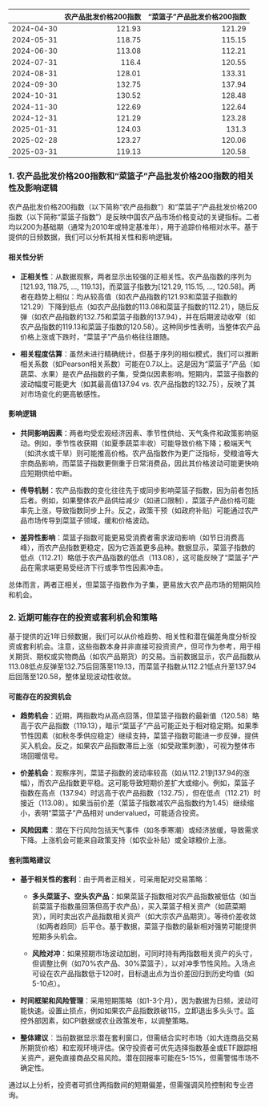 |            |   农产品批发价格200指数 |   “菜篮子”产品批发价格200指数 |
|:-----------|------------------------:|------------------------------:|
| 2024-04-30 |                  121.93 |                        121.29 |
| 2024-05-31 |                  118.75 |                        115.15 |
| 2024-06-30 |                  113.08 |                        112.21 |
| 2024-07-31 |                  116.4  |                        120.55 |
| 2024-08-31 |                  128.01 |                        133.31 |
| 2024-09-30 |                  132.75 |                        137.94 |
| 2024-10-31 |                  130.52 |                        128.48 |
| 2024-11-30 |                  122.69 |                        122.64 |
| 2024-12-31 |                  121.29 |                        123.28 |
| 2025-01-31 |                  124.03 |                        131.3  |
| 2025-02-28 |                  123.27 |                        120.06 |
| 2025-03-31 |                  119.13 |                        120.58 |![图](MSCI_copper.png)

### 1. 农产品批发价格200指数和“菜篮子”产品批发价格200指数的相关性及影响逻辑

农产品批发价格200指数（以下简称“农产品指数”）和“菜篮子”产品批发价格200指数（以下简称“菜篮子指数”）是反映中国农产品市场价格变动的关键指标。二者均以200为基础期（通常为2010年或特定基准年），用于追踪价格相对水平。基于提供的日频数据，我们可以分析其相关性和影响逻辑。

#### 相关性分析
- **正相关性**：从数据观察，两者显示出较强的正相关性。农产品指数的序列为[121.93, 118.75, ..., 119.13]，而菜篮子指数为[121.29, 115.15, ..., 120.58]。两者在趋势上相似：均从较高值（如农产品指数的121.93和菜篮子指数的121.29）下降到低点（如农产品指数的113.08和菜篮子指数的112.21），随后反弹（如农产品指数的132.75和菜篮子指数的137.94），并在后期波动收窄（如农产品指数的119.13和菜篮子指数的120.58）。这种同步性表明，当整体农产品价格上涨或下跌时，“菜篮子”产品价格往往跟随。
  
- **相关程度估算**：虽然未进行精确统计，但基于序列的相似模式，我们可以推断相关系数（如Pearson相关系数）可能在0.7以上。这是因为“菜篮子”产品（如蔬菜、水果）是农产品指数的子集，受类似因素影响。短期内，菜篮子指数的波动幅度可能更大（如其最高值137.94 vs. 农产品指数的132.75），反映了其对市场变化的更高敏感性。

#### 影响逻辑
- **共同影响因素**：两者均受宏观经济因素、季节性供给、天气条件和政策影响驱动。例如，季节性收获期（如夏季蔬菜丰收）可能导致价格下降；极端天气（如洪水或干旱）则可能推高价格。农产品指数作为更广泛指标，受粮油等大宗商品影响，而菜篮子指数更侧重于日常消费品，因此其价格波动可能更快响应短期供给中断。
  
- **传导机制**：农产品指数的变化往往先于或同步影响菜篮子指数，因为前者包括后者。例如，如果整体农产品供给减少（如进口限制），菜篮子产品价格可能率先上涨，导致指数同步上升。反之，政策干预（如政府补贴）可能通过农产品市场传导到菜篮子领域，缓和价格波动。
  
- **差异性影响**：菜篮子指数可能更易受消费者需求波动影响（如节日消费高峰），而农产品指数更稳定，因为它涵盖更多品种。数据显示，菜篮子指数的低点（112.21）略低于农产品指数的低点（113.08），这可能反映了“菜篮子”产品在需求端更易受经济下行或季节性因素冲击。

总体而言，两者正相关，但菜篮子指数作为子集，更易放大农产品市场的短期风险和机会。

### 2. 近期可能存在的投资或套利机会和策略

基于提供的近1年日频数据，我们可以从价格趋势、相关性和潜在偏差角度分析投资或套利机会。注意，这些指数本身并非直接可投资资产，但可作为参考，用于相关期货、期权或实物商品（如农产品期货）的交易。当前数据显示，农产品指数从113.08低点反弹至132.75后回落至119.13，而菜篮子指数从112.21低点升至137.94后回落至120.58，整体呈现波动性收敛。

#### 可能存在的投资机会
- **趋势机会**：近期，两指数均从高点回落，但菜篮子指数的最新值（120.58）略高于农产品指数（119.13），暗示“菜篮子”产品可能正处于相对稳定期。如果季节性因素（如秋冬季供应稳定）继续支持，菜篮子指数可能进一步反弹，提供买入机会。反之，如果农产品指数滞后上涨（如受政策刺激），可视为整体市场回暖信号。
  
- **价差机会**：观察序列，菜篮子指数的波动率较高（如从112.21到137.94的涨幅），而农产品指数更平稳。这可能导致短期价差扩大或缩小。例如，菜篮子指数在高点（137.94）时远高于农产品指数（132.75），但在低点（112.21）时接近（113.08）。如果当前价差（菜篮子指数减农产品指数约为1.45）继续缩小，表明“菜篮子”产品相对 undervalued，可能适合投资。

- **风险因素**：潜在下行风险包括天气事件（如冬季寒潮）或经济放缓，导致需求下降。上涨机会可能来自政策支持（如农业补贴）或全球粮价上涨。

#### 套利策略建议
- **基于相关性的套利**：由于两者正相关，可采用配对交易策略：
  - **多头菜篮子、空头农产品**：如果菜篮子指数相对农产品指数被低估（如当前菜篮子指数虽回落但高于农产品），买入菜篮子相关资产（如蔬菜期货），同时卖出农产品指数相关资产（如大宗农产品期货）。等待价差收敛（如两者趋同）后平仓。基于数据，菜篮子指数的最新相对强势可能提供短期多头机会。
  
  - **风险对冲**：如果预期市场波动加剧，可同时持有两指数相关资产的头寸，但调整比例（如70%农产品、30%菜篮子），以对冲季节性风险。入场点可设在农产品指数低于120时，目标退出点为当价差回归到历史均值（如5-10点）。
  
- **时间框架和风险管理**：采用短期策略（如1-3个月），因为数据为日频，波动可能快速。设置止损点，例如如果农产品指数跌破115，立即退出多头头寸。监控外部因素，如CPI数据或农业政策发布，以调整策略。
  
- **整体建议**：当前数据显示潜在套利窗口，但需结合实时市场（如大连商品交易所期货价格）和宏观环境评估。保守投资者可优先选择指数基金或ETF跟踪相关资产，避免直接商品交易风险。潜在回报率可能在5-15%，但需警惕市场不确定性。

通过以上分析，投资者可抓住两指数间的短期偏差，但需强调风险控制和专业咨询。